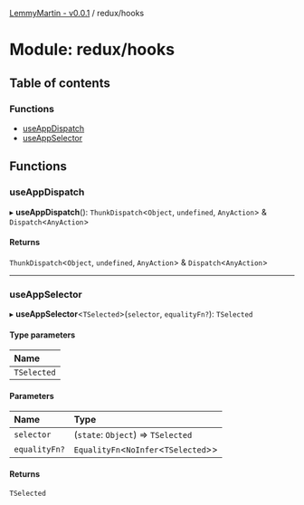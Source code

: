[LemmyMartin - v0.0.1](../README.md) / redux/hooks

# Module: redux/hooks

## Table of contents

### Functions

- [useAppDispatch](redux_hooks.md#useappdispatch)
- [useAppSelector](redux_hooks.md#useappselector)

## Functions

### useAppDispatch

▸ **useAppDispatch**(): `ThunkDispatch`<`Object`, `undefined`, `AnyAction`\> & `Dispatch`<`AnyAction`\>

#### Returns

`ThunkDispatch`<`Object`, `undefined`, `AnyAction`\> & `Dispatch`<`AnyAction`\>

___

### useAppSelector

▸ **useAppSelector**<`TSelected`\>(`selector`, `equalityFn?`): `TSelected`

#### Type parameters

| Name |
| :------ |
| `TSelected` |

#### Parameters

| Name | Type |
| :------ | :------ |
| `selector` | (`state`: `Object`) => `TSelected` |
| `equalityFn?` | `EqualityFn`<`NoInfer`<`TSelected`\>\> |

#### Returns

`TSelected`
